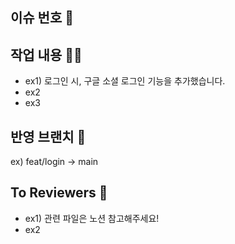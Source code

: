 ## 이슈 번호 :round_pushpin:


## 작업 내용 :technologist:
- ex1) 로그인 시, 구글 소셜 로그인 기능을 추가했습니다.
- ex2
- ex3

## 반영 브랜치 :rocket:
ex) feat/login -> main

## To Reviewers :speech_balloon:
- ex1) 관련 파일은 노션 참고해주세요!
- ex2
